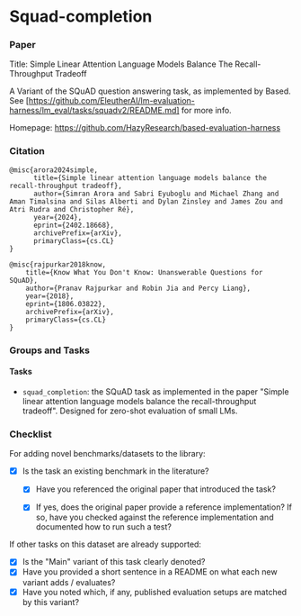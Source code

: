 # Squad-completion

### Paper

Title: Simple Linear Attention Language Models Balance The Recall-Throughput Tradeoff

A Variant of the SQuAD question answering task, as implemented by Based. See [https://github.com/EleutherAI/lm-evaluation-harness/lm_eval/tasks/squadv2/README.md] for more info.

Homepage: https://github.com/HazyResearch/based-evaluation-harness




### Citation

```
@misc{arora2024simple,
      title={Simple linear attention language models balance the recall-throughput tradeoff},
      author={Simran Arora and Sabri Eyuboglu and Michael Zhang and Aman Timalsina and Silas Alberti and Dylan Zinsley and James Zou and Atri Rudra and Christopher Ré},
      year={2024},
      eprint={2402.18668},
      archivePrefix={arXiv},
      primaryClass={cs.CL}
}

@misc{rajpurkar2018know,
    title={Know What You Don't Know: Unanswerable Questions for SQuAD},
    author={Pranav Rajpurkar and Robin Jia and Percy Liang},
    year={2018},
    eprint={1806.03822},
    archivePrefix={arXiv},
    primaryClass={cs.CL}
}

```

### Groups and Tasks

#### Tasks

* `squad_completion`: the SQuAD task as implemented in the paper "Simple linear attention language models balance the recall-throughput tradeoff". Designed for zero-shot evaluation of small LMs.

### Checklist

For adding novel benchmarks/datasets to the library:
* [x] Is the task an existing benchmark in the literature?
  * [x] Have you referenced the original paper that introduced the task?
  * [x] If yes, does the original paper provide a reference implementation? If so, have you checked against the reference implementation and documented how to run such a test?


If other tasks on this dataset are already supported:
* [x] Is the "Main" variant of this task clearly denoted?
* [x] Have you provided a short sentence in a README on what each new variant adds / evaluates?
* [x] Have you noted which, if any, published evaluation setups are matched by this variant?
